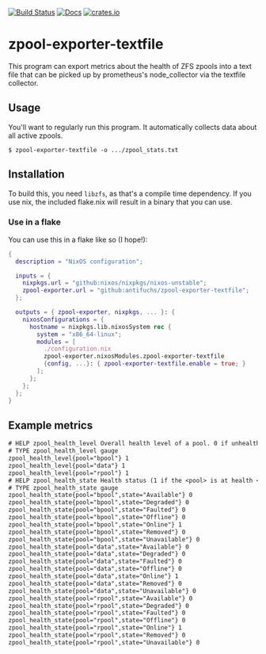 [![Build Status](https://circleci.com/gh/antifuchs/zpool-exporter-textfile.svg?style=svg)](https://circleci.com/gh/antifuchs/zpool-exporter-textfile) [![Docs](https://docs.rs/zpool-exporter-textfile/badge.svg)](https://docs.rs/zpool-exporter-textfile/) [![crates.io](https://img.shields.io/crates/v/zpool-exporter-textfile.svg)](https://crates.io/crates/zpool-exporter-textfile)

# zpool-exporter-textfile

This program can export metrics about the health of ZFS zpools into a text file that can be picked up by prometheus's node_collector via the textfile collector.

## Usage

You'll want to regularly run this program. It automatically collects data about all active zpools.

```
$ zpool-exporter-textfile -o .../zpool_stats.txt
```

## Installation

To build this, you need `libzfs`, as that's a compile time dependency. If you use nix, the included flake.nix will result in a binary that you can use.

### Use in a flake

You can use this in a flake like so (I hope!):

```nix
{
  description = "NixOS configuration";

  inputs = {
    nixpkgs.url = "github:nixos/nixpkgs/nixos-unstable";
    zpool-exporter.url = "github:antifuchs/zpool-exporter-textfile";
  };

  outputs = { zpool-exporter, nixpkgs, ... }: {
    nixosConfigurations = {
      hostname = nixpkgs.lib.nixosSystem rec {
        system = "x86_64-linux";
        modules = [
          ./configuration.nix
          zpool-exporter.nixosModules.zpool-exporter-textfile
          {config, ...}: { zpool-exporter-textfile.enable = true; }
        ];
      };
    };
  };
}
```

## Example metrics

```txt
# HELP zpool_health_level Overall health level of a pool. 0 if unhealthy, 1 if healthy.
# TYPE zpool_health_level gauge
zpool_health_level{pool="bpool"} 1
zpool_health_level{pool="data"} 1
zpool_health_level{pool="rpool"} 1
# HELP zpool_health_state Health status (1 if the <pool> is at health <state>)
# TYPE zpool_health_state gauge
zpool_health_state{pool="bpool",state="Available"} 0
zpool_health_state{pool="bpool",state="Degraded"} 0
zpool_health_state{pool="bpool",state="Faulted"} 0
zpool_health_state{pool="bpool",state="Offline"} 0
zpool_health_state{pool="bpool",state="Online"} 1
zpool_health_state{pool="bpool",state="Removed"} 0
zpool_health_state{pool="bpool",state="Unavailable"} 0
zpool_health_state{pool="data",state="Available"} 0
zpool_health_state{pool="data",state="Degraded"} 0
zpool_health_state{pool="data",state="Faulted"} 0
zpool_health_state{pool="data",state="Offline"} 0
zpool_health_state{pool="data",state="Online"} 1
zpool_health_state{pool="data",state="Removed"} 0
zpool_health_state{pool="data",state="Unavailable"} 0
zpool_health_state{pool="rpool",state="Available"} 0
zpool_health_state{pool="rpool",state="Degraded"} 0
zpool_health_state{pool="rpool",state="Faulted"} 0
zpool_health_state{pool="rpool",state="Offline"} 0
zpool_health_state{pool="rpool",state="Online"} 1
zpool_health_state{pool="rpool",state="Removed"} 0
zpool_health_state{pool="rpool",state="Unavailable"} 0
```
